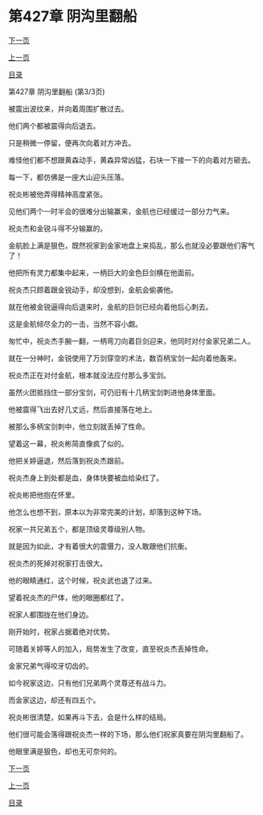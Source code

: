 <h1>第427章   阴沟里翻船</h1>
            <div><p><a href="./1281_%E7%AC%AC428%E7%AB%A0_%E4%B8%87%E5%89%91%E5%BD%92%E4%B8%80.md">下一页</a></p><p><a href="./1279_%E7%AC%AC427%E7%AB%A0_%E9%98%B4%E6%B2%9F%E9%87%8C%E7%BF%BB%E8%88%B9.md">上一页</a></p><p><a href="../">目录</a></p></div>
            <div><p>第427章   阴沟里翻船 (第3/3页)</p><p>被震出波纹来，并向着周围扩散过去。</p><p>他们两个都被震得向后退去。</p><p>只是稍微一停留，便再次向着对方冲去。</p><p>难怪他们都不想跟黄森动手，黄森异常凶猛，石块一下接一下的向着对方砸去。</p><p>每一下，都仿佛是一座大山迎头压落。</p><p>祝炎彬被他弄得精神高度紧张。</p><p>见他们两个一时半会的很难分出输赢来，金航也已经缓过一部分力气来。</p><p>祝炎杰和金锐斗得不分输赢的。</p><p>金航脸上满是狠色，既然祝家到金家地盘上来捣乱，那么也就没必要跟他们客气了！</p><p>他把所有灵力都集中起来，一柄巨大的金色巨剑横在他面前。</p><p>祝炎杰只顾着跟金锐动手，却没想到，金航会偷袭他。</p><p>就在他被金锐逼得向后退来时，金航的巨剑已经向着他后心刺去。</p><p>这是金航倾尽全力的一击，当然不容小觑。</p><p>匆忙中，祝炎杰手腕一翻，一柄弯刀向着巨剑迎来，他同时对付金家兄弟二人。</p><p>就在一分神时，金锐使用了万剑穿空的术法，数百柄宝剑一起向着他轰来。</p><p>祝炎杰正在对付金航，根本就没法应付那么多宝剑。</p><p>虽然火团抵挡住一部分宝剑，可仍旧有十几柄宝剑刺进他身体里面。</p><p>他被震得飞出去好几丈远，然后直接落在地上。</p><p>被那么多柄宝剑刺中，他立刻就丢掉了性命。</p><p>望着这一幕，祝炎彬简直像疯了似的。</p><p>他把关婷逼退，然后落到祝炎杰跟前。</p><p>祝炎杰身上到处都是血，身体快要被血给染红了。</p><p>祝炎彬把他抱在怀里。</p><p>他怎么也想不到，原本以为非常完美的计划，却落到这种下场。</p><p>祝家一共兄弟五个，都是顶级灵尊级别人物。</p><p>就是因为如此，才有着很大的震慑力，没人敢跟他们抗衡。</p><p>祝炎杰的死掉对祝家打击很大。</p><p>他的眼睛通红，这个时候，祝炎武也退了过来。</p><p>望着祝炎杰的尸体，他的眼圈都红了。</p><p>祝家人都围拢在他们身边。</p><p>刚开始时，祝家占据着绝对优势。</p><p>可随着关婷等人的加入，局势发生了改变，直至祝炎杰丢掉性命。</p><p>金家兄弟气得咬牙切齿的。</p><p>如今祝家这边，只有他们兄弟两个灵尊还有战斗力。</p><p>而金家这边，却还有四五个。</p><p>祝炎彬很清楚，如果再斗下去，会是什么样的结局。</p><p>他们很可能会落得跟祝炎杰一样的下场，那么他们祝家真要在阴沟里翻船了。</p><p>他眼里满是狠色，却也无可奈何的。</p></div>
            <div><p><a href="./1281_%E7%AC%AC428%E7%AB%A0_%E4%B8%87%E5%89%91%E5%BD%92%E4%B8%80.md">下一页</a></p><p><a href="./1279_%E7%AC%AC427%E7%AB%A0_%E9%98%B4%E6%B2%9F%E9%87%8C%E7%BF%BB%E8%88%B9.md">上一页</a></p><p><a href="../">目录</a></p></div>